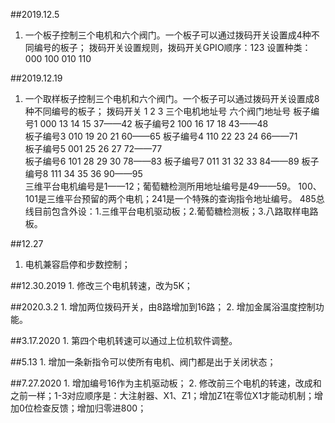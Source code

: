 ##2019.12.5
1. 一个板子控制三个电机和六个阀门。一个板子可以通过拨码开关设置成4种不同编号的板子；
拨码开关设置规则，拨码开关GPIO顺序：123       设置种类：000  100  010  110 

##2019.12.19
1. 一个取样板子控制三个电机和六个阀门。一个板子可以通过拨码开关设置成8种不同编号的板子；
拨码开关 1 2 3	  三个电机地址号   六个阀门地址号
板子编号1				000 			13  14  15	     37——42
板子编号2				100 			16  17  18		 43——48			
板子编号3				010 			19  20  21		 60——65	
板子编号4				110 			22  23  24		 66——71	 		
板子编号5				001 			25  26  27		 72——77	 		
板子编号6				101 			28  29  30		 78——83	
板子编号7				011  			31  32  33		 84——89
板子编号8				111  			34  35  36		 90——95				
三维平台电机编号是1——12；葡萄糖检测所用地址编号是49——59。
100、101是三维平台预留的两个电机；241是一个特殊的查询指令地址编号。
485总线目前包含外设：1.三维平台电机驱动板；2.葡萄糖检测板；3.八路取样电路板。

##12.27 
1. 电机兼容启停和步数控制；

##12.30.2019
    1. 修改三个电机转速，改为5K；

##2020.3.2
    1. 增加两位拨码开关，由8路增加到16路；
    2. 增加金属浴温度控制功能。

##3.17.2020
    1. 第四个电机转速可以通过上位机软件调整。

##5.13 
    1. 增加一条新指令可以使所有电机、阀门都是出于关闭状态；

##7.27.2020
    1. 增加编号16作为主机驱动板；
    2. 修改前三个电机的转速，改成和之前一样；1-3对应顺序是：大注射器、X1、Z1；增加Z1在零位X1才能动机制；增加0位检查反馈；增加归零进800；
